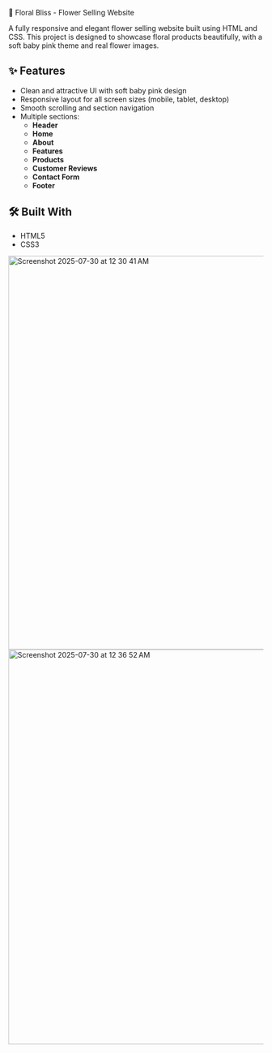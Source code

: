  🌸 Floral Bliss - Flower Selling Website

A fully responsive and elegant flower selling website built using HTML and CSS. This project is designed to showcase floral products beautifully, with a soft baby pink theme and real flower images.

## ✨ Features

- Clean and attractive UI with soft baby pink design
- Responsive layout for all screen sizes (mobile, tablet, desktop)
- Smooth scrolling and section navigation
- Multiple sections:
  - **Header**
  - **Home**
  - **About**
  - **Features**
  - **Products**
  - **Customer Reviews**
  - **Contact Form**
  - **Footer**

## 🛠️ Built With

- HTML5
- CSS3

<img width="1440" height="776" alt="Screenshot 2025-07-30 at 12 30 41 AM" src="https://github.com/user-attachments/assets/b8e50dd1-a4a9-4c9d-86f5-6fd1d100e467" />
<img width="1440" height="778" alt="Screenshot 2025-07-30 at 12 36 52 AM" src="https://github.com/user-attachments/assets/b80b68c8-3de0-4d82-9086-687bcc45d977" />


